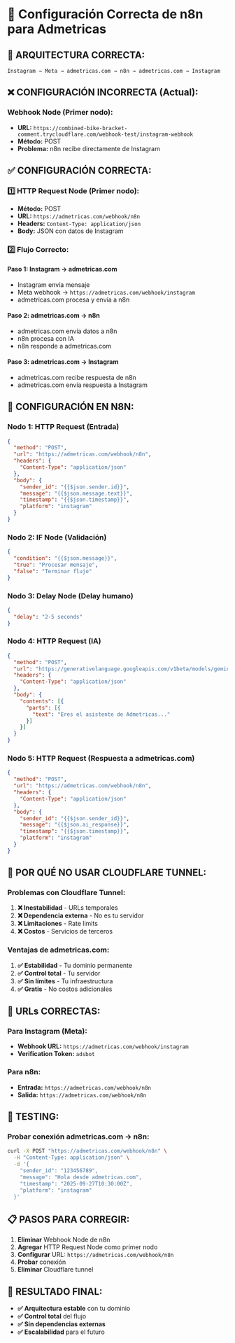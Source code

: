 # 🔧 Configuración Correcta de n8n para Admetricas

## 🎯 **ARQUITECTURA CORRECTA:**

```
Instagram → Meta → admetricas.com → n8n → admetricas.com → Instagram
```

## ❌ **CONFIGURACIÓN INCORRECTA (Actual):**

### **Webhook Node (Primer nodo):**
- **URL:** `https://combined-bike-bracket-comment.trycloudflare.com/webhook-test/instagram-webhook`
- **Método:** POST
- **Problema:** n8n recibe directamente de Instagram

## ✅ **CONFIGURACIÓN CORRECTA:**

### **1️⃣ HTTP Request Node (Primer nodo):**
- **Método:** POST
- **URL:** `https://admetricas.com/webhook/n8n`
- **Headers:** `Content-Type: application/json`
- **Body:** JSON con datos de Instagram

### **2️⃣ Flujo Correcto:**

#### **Paso 1: Instagram → admetricas.com**
- Instagram envía mensaje
- Meta webhook → `https://admetricas.com/webhook/instagram`
- admetricas.com procesa y envía a n8n

#### **Paso 2: admetricas.com → n8n**
- admetricas.com envía datos a n8n
- n8n procesa con IA
- n8n responde a admetricas.com

#### **Paso 3: admetricas.com → Instagram**
- admetricas.com recibe respuesta de n8n
- admetricas.com envía respuesta a Instagram

## 🔧 **CONFIGURACIÓN EN N8N:**

### **Nodo 1: HTTP Request (Entrada)**
```json
{
  "method": "POST",
  "url": "https://admetricas.com/webhook/n8n",
  "headers": {
    "Content-Type": "application/json"
  },
  "body": {
    "sender_id": "{{$json.sender.id}}",
    "message": "{{$json.message.text}}",
    "timestamp": "{{$json.timestamp}}",
    "platform": "instagram"
  }
}
```

### **Nodo 2: IF Node (Validación)**
```json
{
  "condition": "{{$json.message}}",
  "true": "Procesar mensaje",
  "false": "Terminar flujo"
}
```

### **Nodo 3: Delay Node (Delay humano)**
```json
{
  "delay": "2-5 seconds"
}
```

### **Nodo 4: HTTP Request (IA)**
```json
{
  "method": "POST",
  "url": "https://generativelanguage.googleapis.com/v1beta/models/gemini-pro:generateContent",
  "headers": {
    "Content-Type": "application/json"
  },
  "body": {
    "contents": [{
      "parts": [{
        "text": "Eres el asistente de Admetricas..."
      }]
    }]
  }
}
```

### **Nodo 5: HTTP Request (Respuesta a admetricas.com)**
```json
{
  "method": "POST",
  "url": "https://admetricas.com/webhook/n8n",
  "headers": {
    "Content-Type": "application/json"
  },
  "body": {
    "sender_id": "{{$json.sender_id}}",
    "message": "{{$json.ai_response}}",
    "timestamp": "{{$json.timestamp}}",
    "platform": "instagram"
  }
}
```

## 🚫 **POR QUÉ NO USAR CLOUDFLARE TUNNEL:**

### **Problemas con Cloudflare Tunnel:**
1. **❌ Inestabilidad** - URLs temporales
2. **❌ Dependencia externa** - No es tu servidor
3. **❌ Limitaciones** - Rate limits
4. **❌ Costos** - Servicios de terceros

### **Ventajas de admetricas.com:**
1. **✅ Estabilidad** - Tu dominio permanente
2. **✅ Control total** - Tu servidor
3. **✅ Sin límites** - Tu infraestructura
4. **✅ Gratis** - No costos adicionales

## 🔗 **URLs CORRECTAS:**

### **Para Instagram (Meta):**
- **Webhook URL:** `https://admetricas.com/webhook/instagram`
- **Verification Token:** `adsbot`

### **Para n8n:**
- **Entrada:** `https://admetricas.com/webhook/n8n`
- **Salida:** `https://admetricas.com/webhook/n8n`

## 🧪 **TESTING:**

### **Probar conexión admetricas.com → n8n:**
```bash
curl -X POST "https://admetricas.com/webhook/n8n" \
  -H "Content-Type: application/json" \
  -d '{
    "sender_id": "123456789",
    "message": "Hola desde admetricas.com",
    "timestamp": "2025-09-27T10:30:00Z",
    "platform": "instagram"
  }'
```

## 📋 **PASOS PARA CORREGIR:**

1. **Eliminar** Webhook Node de n8n
2. **Agregar** HTTP Request Node como primer nodo
3. **Configurar** URL: `https://admetricas.com/webhook/n8n`
4. **Probar** conexión
5. **Eliminar** Cloudflare tunnel

## 🎯 **RESULTADO FINAL:**

- **✅ Arquitectura estable** con tu dominio
- **✅ Control total** del flujo
- **✅ Sin dependencias externas**
- **✅ Escalabilidad** para el futuro
